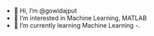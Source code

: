 - 👋 Hi, I’m @gowidajput
- 👀 I’m interested in Machine Learning, MATLAB
- 🌱 I’m currently learning  Machine Learning
-.

<!---
gowidajput/gowidajput is a ✨ special ✨ repository because its `README.md` (this file) appears on your GitHub profile.
You can click the Preview link to take a look at your changes.
--->
